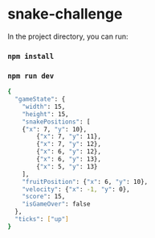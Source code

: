 # snake-challenge

In the project directory, you can run:

### `npm install`
### `npm run dev`
 
```bash
{
  "gameState": {
    "width": 15,
    "height": 15,
    "snakePositions": [
    {"x": 7, "y": 10},
        {"x": 7, "y": 11},
        {"x": 7, "y": 12},
        {"x": 6, "y": 12},
        {"x": 6, "y": 13},
        {"x": 5, "y": 13}
    ],
    "fruitPosition": {"x": 6, "y": 10},
    "velocity": {"x": -1, "y": 0},
    "score": 15,
    "isGameOver": false
  },
  "ticks": ["up"]
}


```
